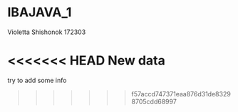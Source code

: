 # IBAJAVA_1
Violetta Shishonok
172303


<<<<<<< HEAD
New data
=======
try to add some info
>>>>>>> f57accd747371eaa876d31de83298705cdd68997
